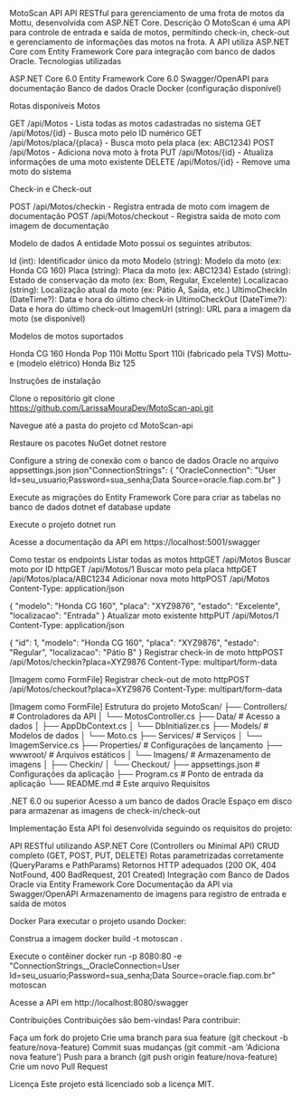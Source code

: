 MotoScan API
API RESTful para gerenciamento de uma frota de motos da Mottu, desenvolvida com ASP.NET Core.
Descrição
O MotoScan é uma API para controle de entrada e saída de motos, permitindo check-in, check-out e gerenciamento de informações das motos na frota. A API utiliza ASP.NET Core com Entity Framework Core para integração com banco de dados Oracle.
Tecnologias utilizadas

ASP.NET Core 6.0
Entity Framework Core 6.0
Swagger/OpenAPI para documentação
Banco de dados Oracle
Docker (configuração disponível)

Rotas disponíveis
Motos

GET /api/Motos - Lista todas as motos cadastradas no sistema
GET /api/Motos/{id} - Busca moto pelo ID numérico
GET /api/Motos/placa/{placa} - Busca moto pela placa (ex: ABC1234)
POST /api/Motos - Adiciona nova moto à frota
PUT /api/Motos/{id} - Atualiza informações de uma moto existente
DELETE /api/Motos/{id} - Remove uma moto do sistema

Check-in e Check-out

POST /api/Motos/checkin - Registra entrada de moto com imagem de documentação
POST /api/Motos/checkout - Registra saída de moto com imagem de documentação

Modelo de dados
A entidade Moto possui os seguintes atributos:

Id (int): Identificador único da moto
Modelo (string): Modelo da moto (ex: Honda CG 160)
Placa (string): Placa da moto (ex: ABC1234)
Estado (string): Estado de conservação da moto (ex: Bom, Regular, Excelente)
Localizacao (string): Localização atual da moto (ex: Pátio A, Saída, etc.)
UltimoCheckIn (DateTime?): Data e hora do último check-in
UltimoCheckOut (DateTime?): Data e hora do último check-out
ImagemUrl (string): URL para a imagem da moto (se disponível)

Modelos de motos suportados

Honda CG 160
Honda Pop 110i
Mottu Sport 110i (fabricado pela TVS)
Mottu-e (modelo elétrico)
Honda Biz 125

Instruções de instalação

Clone o repositório
git clone https://github.com/LarissaMouraDev/MotoScan-api.git

Navegue até a pasta do projeto
cd MotoScan-api

Restaure os pacotes NuGet
dotnet restore

Configure a string de conexão com o banco de dados Oracle no arquivo appsettings.json
json"ConnectionStrings": {
  "OracleConnection": "User Id=seu_usuario;Password=sua_senha;Data Source=oracle.fiap.com.br"
}

Execute as migrações do Entity Framework Core para criar as tabelas no banco de dados
dotnet ef database update

Execute o projeto
dotnet run

Acesse a documentação da API em https://localhost:5001/swagger

Como testar os endpoints
Listar todas as motos
httpGET /api/Motos
Buscar moto por ID
httpGET /api/Motos/1
Buscar moto pela placa
httpGET /api/Motos/placa/ABC1234
Adicionar nova moto
httpPOST /api/Motos
Content-Type: application/json

{
  "modelo": "Honda CG 160",
  "placa": "XYZ9876",
  "estado": "Excelente",
  "localizacao": "Entrada"
}
Atualizar moto existente
httpPUT /api/Motos/1
Content-Type: application/json

{
  "id": 1,
  "modelo": "Honda CG 160",
  "placa": "XYZ9876",
  "estado": "Regular",
  "localizacao": "Pátio B"
}
Registrar check-in de moto
httpPOST /api/Motos/checkin?placa=XYZ9876
Content-Type: multipart/form-data

[Imagem como FormFile]
Registrar check-out de moto
httpPOST /api/Motos/checkout?placa=XYZ9876
Content-Type: multipart/form-data

[Imagem como FormFile]
Estrutura do projeto
MotoScan/
├── Controllers/           # Controladores da API
│   └── MotosController.cs
├── Data/                  # Acesso a dados
│   ├── AppDbContext.cs
│   └── DbInitializer.cs
├── Models/                # Modelos de dados
│   └── Moto.cs
├── Services/              # Serviços
│   └── ImagemService.cs
├── Properties/            # Configurações de lançamento
├── wwwroot/               # Arquivos estáticos
│   └── Imagens/           # Armazenamento de imagens
│       ├── Checkin/
│       └── Checkout/
├── appsettings.json       # Configurações da aplicação
├── Program.cs             # Ponto de entrada da aplicação
└── README.md              # Este arquivo
Requisitos

.NET 6.0 ou superior
Acesso a um banco de dados Oracle
Espaço em disco para armazenar as imagens de check-in/check-out

Implementação
Esta API foi desenvolvida seguindo os requisitos do projeto:

API RESTful utilizando ASP.NET Core (Controllers ou Minimal API)
CRUD completo (GET, POST, PUT, DELETE)
Rotas parametrizadas corretamente (QueryParams e PathParams)
Retornos HTTP adequados (200 OK, 404 NotFound, 400 BadRequest, 201 Created)
Integração com Banco de Dados Oracle via Entity Framework Core
Documentação da API via Swagger/OpenAPI
Armazenamento de imagens para registro de entrada e saída de motos

Docker
Para executar o projeto usando Docker:

Construa a imagem
docker build -t motoscan .

Execute o contêiner
docker run -p 8080:80 -e "ConnectionStrings__OracleConnection=User Id=seu_usuario;Password=sua_senha;Data Source=oracle.fiap.com.br" motoscan

Acesse a API em http://localhost:8080/swagger

Contribuições
Contribuições são bem-vindas! Para contribuir:

Faça um fork do projeto
Crie uma branch para sua feature (git checkout -b feature/nova-feature)
Commit suas mudanças (git commit -am 'Adiciona nova feature')
Push para a branch (git push origin feature/nova-feature)
Crie um novo Pull Request

Licença
Este projeto está licenciado sob a licença MIT.
